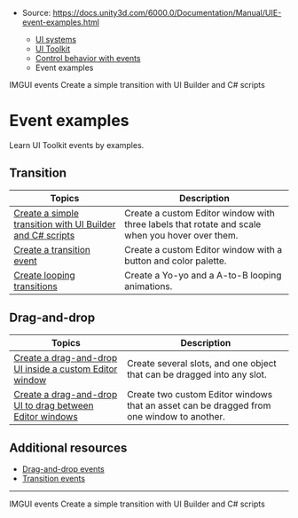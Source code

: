 * Source: https://docs.unity3d.com/6000.0/Documentation/Manual/UIE-event-examples.html

  * [UI systems](https://docs.unity3d.com/6000.0/Documentation/Manual/UIToolkits.html)
  * [UI Toolkit](https://docs.unity3d.com/6000.0/Documentation/Manual/UIElements.html)
  * [Control behavior with events](https://docs.unity3d.com/6000.0/Documentation/Manual/UIE-Events.html)
  * Event examples


[](https://docs.unity3d.com/6000.0/Documentation/Manual/UIE-IMGUI-Events.html)
IMGUI events
[](https://docs.unity3d.com/6000.0/Documentation/Manual/UIE-transition-example.html)
Create a simple transition with UI Builder and C# scripts
# Event examples
Learn UI Toolkit events by examples.
## Transition
**Topics** | **Description**  
---|---  
[Create a simple transition with UI Builder and C# scripts](https://docs.unity3d.com/6000.0/Documentation/Manual/UIE-transition-example.html) | Create a custom Editor window with three labels that rotate and scale when you hover over them.  
[Create a transition event](https://docs.unity3d.com/6000.0/Documentation/Manual/UIE-transition-event-example.html) | Create a custom Editor window with a button and color palette.  
[Create looping transitions](https://docs.unity3d.com/6000.0/Documentation/Manual/UIE-transition-event-loop-example.html) | Create a Yo-yo and a A-to-B looping animations.  
## Drag-and-drop
**Topics** | **Description**  
---|---  
[Create a drag-and-drop UI inside a custom Editor window](https://docs.unity3d.com/6000.0/Documentation/Manual/UIE-create-drag-and-drop-ui.html) | Create several slots, and one object that can be dragged into any slot.  
[Create a drag-and-drop UI to drag between Editor windows](https://docs.unity3d.com/6000.0/Documentation/Manual/UIE-drag-across-windows.html) | Create two custom Editor windows that an asset can be dragged from one window to another.  
## Additional resources
  * [Drag-and-drop events](https://docs.unity3d.com/6000.0/Documentation/Manual/UIE-Drag-Events.html)
  * [Transition events](https://docs.unity3d.com/6000.0/Documentation/Manual/UIE-Transition-Events.html)


* * *
[](https://docs.unity3d.com/6000.0/Documentation/Manual/UIE-IMGUI-Events.html)
IMGUI events
[](https://docs.unity3d.com/6000.0/Documentation/Manual/UIE-transition-example.html)
Create a simple transition with UI Builder and C# scripts
